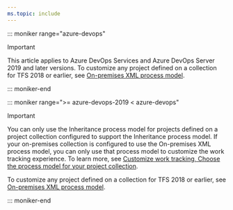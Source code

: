 ```yaml
---
ms.topic: include
---
```



::: moniker range="azure-devops"

> [!IMPORTANT]  
> This article applies to Azure DevOps Services and Azure DevOps Server 2019 and later versions. To customize any project defined on a collection for TFS 2018 or earlier, see [On-premises XML process model](../../../reference/on-premises-xml-process-model.md). 

::: moniker-end

::: moniker range=">= azure-devops-2019 < azure-devops"

> [!IMPORTANT]   
> You can only use the Inheritance process model for projects defined on a project collection configured to support the Inheritance process model. If your on-premises collection is configured to use the On-premises XML process model, you can only use that process model to customize the work tracking experience. To learn more, see [Customize work tracking, Choose the process model for your project collection](../../../reference/customize-work.md?view=azure-devops-2019#choose-process-model).  
> 
> To customize any project defined on a collection for TFS 2018 or earlier, see [On-premises XML process model](../../../reference/on-premises-xml-process-model.md).

::: moniker-end